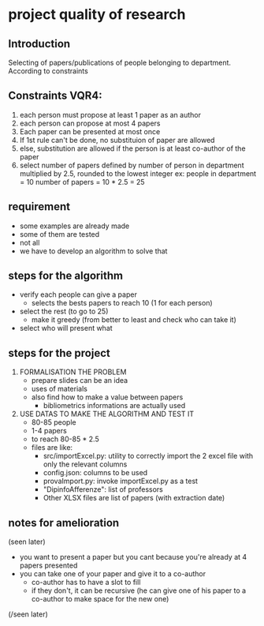 # project quality of research

## Introduction
Selecting of papers/publications of people belonging to department.
According to constraints

## Constraints VQR4:
1. each person must propose at least 1 paper as an author
2. each person can propose at most 4 papers
3. Each paper can be presented at most once
4. If 1st rule can't be done, no substituion of paper are allowed
5. else, substitution are allowed if the person is at least co-author of the paper 
6. select number of papers defined by number of person in department multiplied by 2.5, rounded to the lowest integer
	ex:
		people in department = 10 
		number of papers = 10 * 2.5 = 25  


## requirement
- some examples are already made
- some of them are tested
- not all
- we have to develop an algorithm to solve that

## steps for the algorithm
- verify each people can give a paper
    - selects the bests papers to reach 10 (1 for each person)
- select the rest (to go to 25)
    - make it greedy (from better to least and check who can take it)
- select who will present what

## steps for the project
1. FORMALISATION THE PROBLEM
    - prepare slides can be an idea
    - uses of materials
    - also find how to make a value between papers
        - bibliometrics informations are actually used
2. USE DATAS TO MAKE THE ALGORITHM AND TEST IT
    - 80-85 people
    - 1-4 papers
    - to reach 80-85 * 2.5
    - files are like:
	    - src/importExcel.py: utility to correctly import the 2 excel file with only the relevant columns
	    - config.json: columns to be used 
	    - provaImport.py: invoke importExcel.py as a test
        - "DipinfoAfferenze": list of professors
        - Other XLSX files are list of papers (with extraction date)

## notes for amelioration
(seen later)
- you want to present a paper but you cant because you're already at 4 papers presented
- you can take one of your paper and give it to a co-author 
    - co-author has to have a slot to fill
    - if they don't, it can be recursive (he can give one of his paper to a co-author to make space for the new one)

(/seen later)

